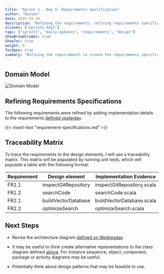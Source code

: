 ```yaml
---
title: "Sprint 1 - Day 5: Requirements Specification"
author: "Razvan"
date: 2025-03-28
description: "Refining the requirements, refining requirements specifications and defining the domain model"
aliases: ["sprint1-day5"]
tags: ["sprint1", "daily-updates", "requirements", "design"]
ShowBreadCrumbs: true
ShowToc: true
weight: 8
TocOpen: true
summary: "Refining the requirements to create the requirements specification document. Also, defining the domain model which will surely be modified in the following days."
---
```


## Domain Model

![Domain Model](../../../../static/figures/PPS-domain-model-class-diagram.svg)

## Refining Requirements Specifications
The following requirements were refined by adding implementation details to the requirements [defined yesterday](2025-03-27.md#requirements-table).


{{< insert-text "requirement-specifications.md" >}}

## Traceability Matrix

To trace the requirements to the design elements, I will use a traceability matrix. This matrix will be 
populated by running unit tests, which will populate a table with the following format:


<!-- markdownlint-disable MD033 -->
<table style="display: table;">
  <thead>
    <tr>
      <th>Requirement</th>
      <th>Design element</th>
      <th>Implementation Evidence</th>
    </tr>
  </thead>
  <tbody>
    <tr>
      <td>FR1.1</td>
      <td>inspectGitRepository</td>
      <td>inspectGitRepository.scala</td>
    </tr>
    <tr>
      <td>FR1.2</td>
      <td>searchCode</td>
      <td>searchCode.scala</td>
    </tr>
    <tr>
      <td>FR2.1</td>
      <td>buildVectorDatabase</td>
      <td>buildVectorDatabase.scala</td>
    </tr>
    <tr>
      <td>FR2.2</td>
      <td>optimizeSearch</td>
      <td>optimizeSearch.scala</td>
    </tr>
  </tbody>
</table>


## Next Steps

- Revise the architecture diagram [defined on Wednesday](2025-03-26.md#architecture-diagram).

- It may be useful to think create alternative representations to the class diagram defined [above](#domain-model). For instance sequence, object, component, package or activity diagrams may be useful.

- Potentially think about design patterns that may be feasible to use.

